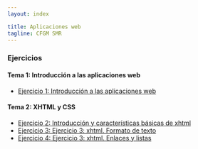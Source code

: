 ```yaml
---
layout: index

title: Aplicaciones web
tagline: CFGM SMR
---
```


### Ejercicios

#### Tema 1: Introducción a las aplicaciones web

* [Ejercicio 1: Introducción a las aplicaciones web](ej1)

#### Tema 2: XHTML y CSS

* [Ejercicio 2: Introducción y características básicas de xhtml](ej2)
* [Ejercicio 3: Ejercicio 3: xhtml. Formato de texto](ej3)
* [Ejercicio 4: Ejercicio 3: xhtml. Enlaces y listas](ej4)
